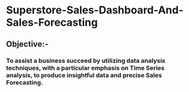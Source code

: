 # Superstore-Sales-Dashboard-And-Sales-Forecasting
## Objective:-
  ### To assist a business succeed by utilizing data analysis techniques, with a particular emphasis on Time Series analysis, to produce insightful data and precise Sales Forecasting.
